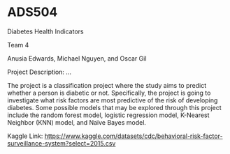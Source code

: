 # ADS504
Diabetes Health Indicators

Team 4

Anusia Edwards, Michael Nguyen, and Oscar Gil

Project Description:
...


The project is a classification project where the study aims to predict whether a person is diabetic or not. Specifically, the project is going to investigate what risk factors are most predictive of the risk of developing diabetes. Some possible models that may be explored through this project include the random forest model, logistic regression model, K-Nearest Neighbor (KNN) model, and Naïve Bayes model. 

Kaggle Link: https://www.kaggle.com/datasets/cdc/behavioral-risk-factor-surveillance-system?select=2015.csv
